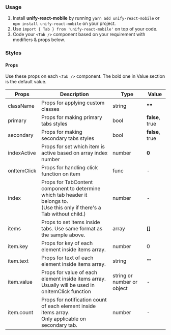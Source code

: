 ### Usage

1. Install **unify-react-mobile** by running `yarn add unify-react-mobile` or `npm install unify-react-mobile` on your project.
2. Use `import { Tab } from 'unify-react-mobile'` on top of your code.
3. Code your `<Tab />` component based on your requirement with modifiers & props below.



### Styles

#### Props

Use these props on each `<Tab />` component. The bold one in Value section is the default value.

| Props            | Description                         | Type            | Value
|---------------------|----------------------------------|-----------------|---------------------|
| className   | Props for applying custom classes   | string            | **""**
| primary   | Props for making primary tabs styles   | bool            | **false**, true
| secondary   | Props for making secondary tabs styles   | bool            | **false**, true
| indexActive   | Props for set which item is active based on array index number   | number            | **0**
| onItemClick   | Props for handling click function on item   | func            | -
| index     | Props for TabContent component to determine which tab header it belongs to.<br />(Use this only if there's a Tab without child.)   | number    | -
| items   | Props to set items inside tabs. Use same format as the sample above.   | array            | **[]**
| item.key   | Props for key of each element inside items array.   | number            | 0
| item.text   | Props for text of each element inside items array.   | string            | ""
| item.value   | Props for value of each element inside items array.<br />Usually will be used in onItemClick function   | string or number or object            | -
| item.count   | Props for notification count of each element inside items array.<br />Only applicable on secondary tab.   | number            | -
